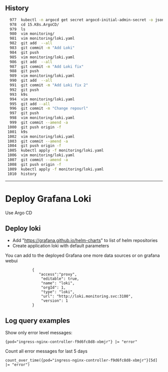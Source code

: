 ## History

```bash
  977  kubectl -n argocd get secret argocd-initial-admin-secret -o jsonpath="{.data.password}" | base64 -d
  978  cd 15.K8s.ArgoCD/
  979  ls
  980  vim monitoring/
  981  vim monitoring/loki.yaml
  982  git add  --all
  983  git commit -m "Add Loki"
  984  git push
  985  vim monitoring/loki.yaml
  986  git add  --all
  987  git commit -m "Add Loki fix"
  988  git push
  989  vim monitoring/loki.yaml
  990  git add  --all
  991  git commit -m "Add Loki fix 2"
  992  git push
  993  k9s
  994  vim monitoring/loki.yaml
  995  git add --all
  996  git commit -m "Change repourl"
  997  git push
  998  vim monitoring/loki.yaml
  999  git commit --amend -a
 1000  git push origin -f
 1001  k9s
 1002  vim monitoring/loki.yaml
 1003  git commit --amend -a
 1004  git push origin -f
 1005  kubectl apply -f monitoring/loki.yaml
 1006  vim monitoring/loki.yaml
 1007  git commit --amend -a
 1008  git push origin -f
 1009  kubectl apply -f monitoring/loki.yaml
 1010  history
```

---
# Deploy Grafana Loki

Use Argo CD

## Deploy loki

- Add "https://grafana.github.io/helm-charts" to list of helm repositories
- Create application loki with default parameters

You can add to the deployed Grafana one more data sources or on grafana webui

```
            {
               "access":"proxy",
                "editable": true,
                "name": "loki",
                "orgId": 1,
                "type": "loki",
                "url": "http://loki.monitoring.svc:3100",
                "version": 1
            }
```

## Log query examples

Show only error level messages:

```
{pod="ingress-nginx-controller-f9d6fc8d8-xbmjr"} |= "error"
```

Count all error messages for last 5 days

```
count_over_time({pod="ingress-nginx-controller-f9d6fc8d8-xbmjr"}[5d] |= "error")
```